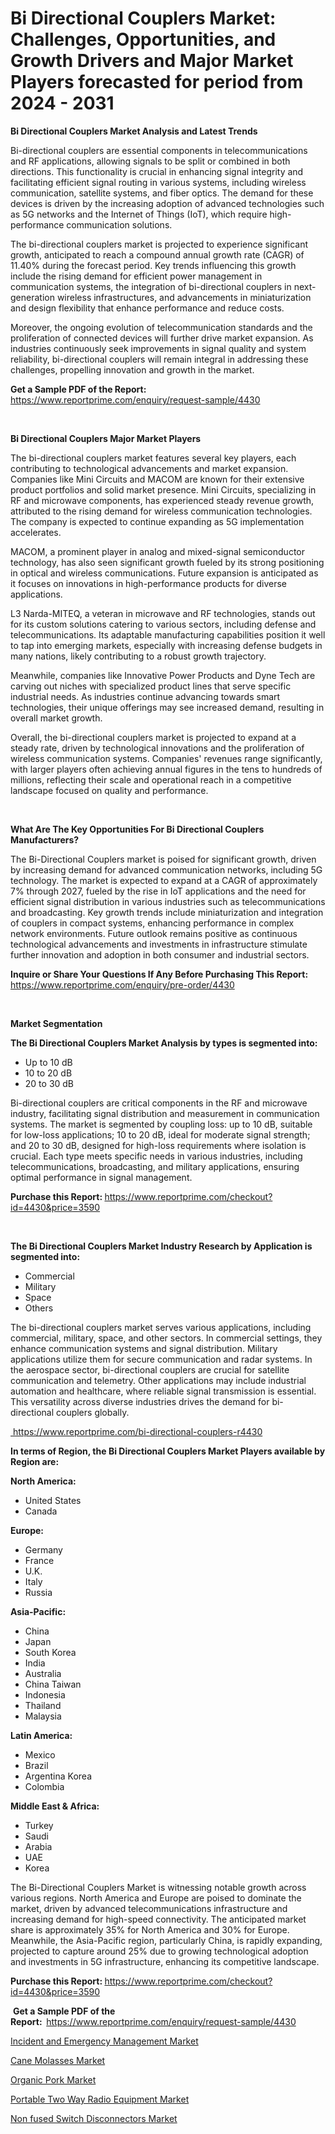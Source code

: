 <p><h1>Bi Directional Couplers Market: Challenges, Opportunities, and Growth Drivers and Major Market Players forecasted for period from 2024 - 2031</h1></p><p><strong>Bi Directional Couplers Market Analysis and Latest Trends</strong></p>
<p><p>Bi-directional couplers are essential components in telecommunications and RF applications, allowing signals to be split or combined in both directions. This functionality is crucial in enhancing signal integrity and facilitating efficient signal routing in various systems, including wireless communication, satellite systems, and fiber optics. The demand for these devices is driven by the increasing adoption of advanced technologies such as 5G networks and the Internet of Things (IoT), which require high-performance communication solutions.</p><p>The bi-directional couplers market is projected to experience significant growth, anticipated to reach a compound annual growth rate (CAGR) of 11.40% during the forecast period. Key trends influencing this growth include the rising demand for efficient power management in communication systems, the integration of bi-directional couplers in next-generation wireless infrastructures, and advancements in miniaturization and design flexibility that enhance performance and reduce costs.</p><p>Moreover, the ongoing evolution of telecommunication standards and the proliferation of connected devices will further drive market expansion. As industries continuously seek improvements in signal quality and system reliability, bi-directional couplers will remain integral in addressing these challenges, propelling innovation and growth in the market.</p></p>
<p><strong>Get a Sample PDF of the Report:&nbsp;</strong> <a href="https://www.reportprime.com/enquiry/request-sample/4430?utm_campaign=24&utm_medium=2&utm_source=Github&utm_content=ia&utm_term=15112024&utm_id=bi-directional-couplers">https://www.reportprime.com/enquiry/request-sample/4430</a></p>
<p>&nbsp;</p>
<p><strong>Bi Directional Couplers Major Market Players</strong></p>
<p><p>The bi-directional couplers market features several key players, each contributing to technological advancements and market expansion. Companies like Mini Circuits and MACOM are known for their extensive product portfolios and solid market presence. Mini Circuits, specializing in RF and microwave components, has experienced steady revenue growth, attributed to the rising demand for wireless communication technologies. The company is expected to continue expanding as 5G implementation accelerates.</p><p>MACOM, a prominent player in analog and mixed-signal semiconductor technology, has also seen significant growth fueled by its strong positioning in optical and wireless communications. Future expansion is anticipated as it focuses on innovations in high-performance products for diverse applications.</p><p>L3 Narda-MITEQ, a veteran in microwave and RF technologies, stands out for its custom solutions catering to various sectors, including defense and telecommunications. Its adaptable manufacturing capabilities position it well to tap into emerging markets, especially with increasing defense budgets in many nations, likely contributing to a robust growth trajectory.</p><p>Meanwhile, companies like Innovative Power Products and Dyne Tech are carving out niches with specialized product lines that serve specific industrial needs. As industries continue advancing towards smart technologies, their unique offerings may see increased demand, resulting in overall market growth.</p><p>Overall, the bi-directional couplers market is projected to expand at a steady rate, driven by technological innovations and the proliferation of wireless communication systems. Companies' revenues range significantly, with larger players often achieving annual figures in the tens to hundreds of millions, reflecting their scale and operational reach in a competitive landscape focused on quality and performance.</p></p>
<p>&nbsp;</p>
<p><strong>What Are The Key Opportunities For Bi Directional Couplers Manufacturers?</strong></p>
<p><p>The Bi-Directional Couplers market is poised for significant growth, driven by increasing demand for advanced communication networks, including 5G technology. The market is expected to expand at a CAGR of approximately 7% through 2027, fueled by the rise in IoT applications and the need for efficient signal distribution in various industries such as telecommunications and broadcasting. Key growth trends include miniaturization and integration of couplers in compact systems, enhancing performance in complex network environments. Future outlook remains positive as continuous technological advancements and investments in infrastructure stimulate further innovation and adoption in both consumer and industrial sectors.</p></p>
<p><strong>Inquire or Share Your Questions If Any Before Purchasing This Report:</strong> <a href="https://www.reportprime.com/enquiry/pre-order/4430?utm_campaign=24&utm_medium=2&utm_source=Github&utm_content=ia&utm_term=15112024&utm_id=bi-directional-couplers">https://www.reportprime.com/enquiry/pre-order/4430</a></p>
<p>&nbsp;</p>
<p><strong>Market Segmentation</strong></p>
<p><strong>The Bi Directional Couplers Market Analysis by types is segmented into:</strong></p>
<p><ul><li>Up to 10 dB</li><li>10 to 20 dB</li><li>20 to 30 dB</li></ul></p>
<p><p>Bi-directional couplers are critical components in the RF and microwave industry, facilitating signal distribution and measurement in communication systems. The market is segmented by coupling loss:  up to 10 dB, suitable for low-loss applications; 10 to 20 dB, ideal for moderate signal strength; and 20 to 30 dB, designed for high-loss requirements where isolation is crucial. Each type meets specific needs in various industries, including telecommunications, broadcasting, and military applications, ensuring optimal performance in signal management.</p></p>
<p><strong>Purchase this Report:&nbsp;</strong><a href="https://www.reportprime.com/checkout?id=4430&price=3590&utm_campaign=24&utm_medium=2&utm_source=Github&utm_content=ia&utm_term=15112024&utm_id=bi-directional-couplers">https://www.reportprime.com/checkout?id=4430&price=3590</a></p>
<p>&nbsp;</p>
<p><strong>The Bi Directional Couplers Market Industry Research by Application is segmented into:</strong></p>
<p><ul><li>Commercial</li><li>Military</li><li>Space</li><li>Others</li></ul></p>
<p><p>The bi-directional couplers market serves various applications, including commercial, military, space, and other sectors. In commercial settings, they enhance communication systems and signal distribution. Military applications utilize them for secure communication and radar systems. In the aerospace sector, bi-directional couplers are crucial for satellite communication and telemetry. Other applications may include industrial automation and healthcare, where reliable signal transmission is essential. This versatility across diverse industries drives the demand for bi-directional couplers globally.</p></p>
<p><a href="https://www.reportprime.com/bi-directional-couplers-r4430?utm_campaign=24&utm_medium=2&utm_source=Github&utm_content=ia&utm_term=15112024&utm_id=bi-directional-couplers">&nbsp;https://www.reportprime.com/bi-directional-couplers-r4430</a></p>
<p><strong>In terms of Region, the Bi Directional Couplers Market Players available by Region are:</strong></p>
<p>
    <p> <strong> North America: </strong>
        <ul>
            <li>United States</li>
            <li>Canada</li>
        </ul>
        </p> 
    <p> <strong> Europe: </strong>
        <ul>
            <li>Germany</li>
            <li>France</li>
            <li>U.K.</li>
            <li>Italy</li>
            <li>Russia</li>
        </ul>
        </p> 
    <p> <strong> Asia-Pacific: </strong>
        <ul>
            <li>China</li>
            <li>Japan</li>
            <li>South Korea</li>
            <li>India</li>
            <li>Australia</li>
            <li>China Taiwan</li>
            <li>Indonesia</li>
            <li>Thailand</li>
            <li>Malaysia</li>
        </ul>
        </p> 
    <p> <strong> Latin America: </strong>
        <ul>
            <li>Mexico</li>
            <li>Brazil</li>
            <li>Argentina Korea</li>
            <li>Colombia</li>
        </ul>
        </p> 
    <p> <strong> Middle East & Africa: </strong>
        <ul>
            <li>Turkey</li>
            <li>Saudi</li>
            <li>Arabia</li>
            <li>UAE</li>
            <li>Korea</li>
        </ul>
    </p>
    </p>
<p><p>The Bi-Directional Couplers Market is witnessing notable growth across various regions. North America and Europe are poised to dominate the market, driven by advanced telecommunications infrastructure and increasing demand for high-speed connectivity. The anticipated market share is approximately 35% for North America and 30% for Europe. Meanwhile, the Asia-Pacific region, particularly China, is rapidly expanding, projected to capture around 25% due to growing technological adoption and investments in 5G infrastructure, enhancing its competitive landscape.</p></p>
<p><strong>Purchase this Report: </strong><a href="https://www.reportprime.com/checkout?id=4430&price=3590&utm_campaign=24&utm_medium=2&utm_source=Github&utm_content=ia&utm_term=15112024&utm_id=bi-directional-couplers">https://www.reportprime.com/checkout?id=4430&price=3590</a></p>
<p>&nbsp;<strong>Get a Sample PDF of the Report:&nbsp;&nbsp;</strong><a href="https://www.reportprime.com/enquiry/request-sample/4430?utm_campaign=24&utm_medium=2&utm_source=Github&utm_content=ia&utm_term=15112024&utm_id=bi-directional-couplers">https://www.reportprime.com/enquiry/request-sample/4430</a></p>
<p><strong></strong></p>
<p><p><a href="https://issuu.com/reportprime-2/docs/incident-and-emergency-management-m_77c739e4e28308?utm_campaign=24&utm_medium=2&utm_source=Github&utm_content=ia&utm_term=15112024&utm_id=bi-directional-couplers">Incident and Emergency Management Market</a></p><p><a href="https://www.linkedin.com/pulse/in-depth-cane-molasses-market-review-size-share-91cagr-growth-b8qsf?utm_campaign=24&utm_medium=2&utm_source=Github&utm_content=ia&utm_term=15112024&utm_id=bi-directional-couplers">Cane Molasses Market</a></p><p><a href="https://www.linkedin.com/pulse/competitive-intelligence-organic-pork-market-key-players-dyb7f?utm_campaign=24&utm_medium=2&utm_source=Github&utm_content=ia&utm_term=15112024&utm_id=bi-directional-couplers">Organic Pork Market</a></p><p><a href="https://github.com/JosephineMcguire65/Market-Research-Report-List-1/blob/main/portable-two-way-radio-equipment-market.md?utm_campaign=24&utm_medium=2&utm_source=Github&utm_content=ia&utm_term=15112024&utm_id=bi-directional-couplers">Portable Two Way Radio Equipment Market</a></p><p><a href="https://github.com/YashRP12/Market-Research-Report-List-6/blob/main/non-fused-switch-disconnectors-market.md?utm_campaign=24&utm_medium=2&utm_source=Github&utm_content=ia&utm_term=15112024&utm_id=bi-directional-couplers">Non fused Switch Disconnectors Market</a></p></p>